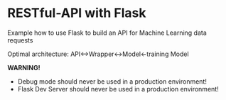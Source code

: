 # RESTful-API with Flask
Example how to use Flask to build an API for Machine Learning data requests

Optimal architecture:
API<->Wrapper<->Model<-training Model

**WARNING!**
* Debug mode should never be used in a production environment!
* Flask Dev Server should never be used in a production environment!
